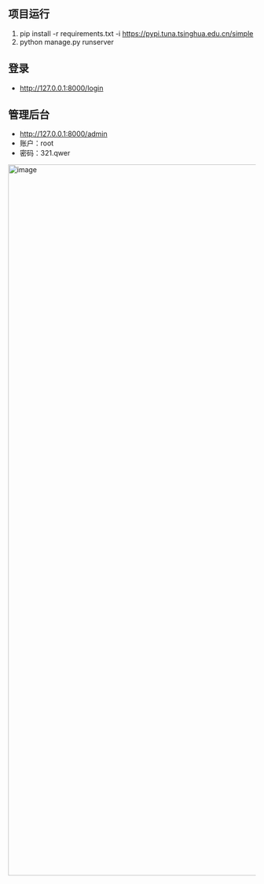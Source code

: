 ## 项目运行

1. pip install -r requirements.txt -i https://pypi.tuna.tsinghua.edu.cn/simple
2. python manage.py runserver

## 登录
* http://127.0.0.1:8000/login

## 管理后台
* http://127.0.0.1:8000/admin
* 账户：root
* 密码：321.qwer

<img width="1448" alt="image" src="https://user-images.githubusercontent.com/31406532/224223731-074dc9f2-9d0d-45e4-9778-b12e74816a25.png">

